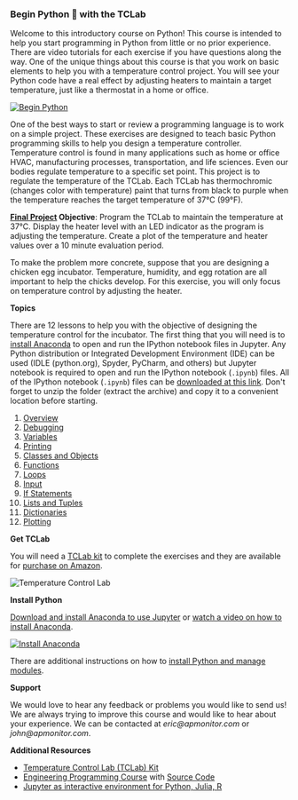### Begin Python 🐍 with the TCLab

Welcome to this introductory course on Python! This course is intended to help you start programming in Python from little or no prior experience. There are video tutorials for each exercise if you have questions along the way. One of the unique things about this course is that you work on basic elements to help you with a temperature control project. You will see your Python code have a real effect by adjusting heaters to maintain a target temperature, just like a thermostat in a home or office.

[![Begin Python](https://apmonitor.com/che263/uploads/Begin_Python/BeginPython00.png)](https://www.youtube.com/watch?v=EO_YpBs8cs0 "Begin Python")

One of the best ways to start or review a programming language is to work on a simple project. These exercises are designed to teach basic Python programming skills to help you design a temperature controller. Temperature control is found in many applications such as home or office HVAC, manufacturing processes, transportation, and life sciences. Even our bodies regulate temperature to a specific set point. This project is to regulate the temperature of the TCLab. Each TCLab has thermochromic (changes color with temperature) paint that turns from black to purple when the temperature reaches the target temperature of 37°C (99°F).

**[Final Project](https://github.com/APMonitor/begin_python/blob/master/XX.%20Final%20Project.ipynb) Objective**: Program the TCLab to maintain the temperature at 37°C. Display the heater level with an LED indicator as the program is adjusting the temperature. Create a plot of the temperature and heater values over a 10 minute evaluation period.

To make the problem more concrete, suppose that you are designing a chicken egg incubator. Temperature, humidity, and egg rotation are all important to help the chicks develop. For this exercise, you will only focus on temperature control by adjusting the heater.

**Topics**

There are 12 lessons to help you with the objective of designing the temperature control for the incubator. The first thing that you will need is to [install Anaconda](https://github.com/APMonitor/begin_python/blob/master/00.%20Introduction.ipynb) to open and run the IPython notebook files in Jupyter. Any Python distribution or Integrated Development Environment (IDE) can be used (IDLE (python.org), Spyder, PyCharm, and others) but Jupyter notebook is required to open and run the IPython notebook (`.ipynb`) files. All of the IPython notebook (`.ipynb`) files can be [downloaded at this link](https://github.com/APMonitor/begin_python/archive/master.zip). Don't forget to unzip the folder (extract the archive) and copy it to a convenient location before starting.

1. [Overview](https://github.com/APMonitor/begin_python/blob/master/01.%20Overview.ipynb)
2. [Debugging](https://github.com/APMonitor/begin_python/blob/master/02.%20Debugging.ipynb)
3. [Variables](https://github.com/APMonitor/begin_python/blob/master/03.%20Variables.ipynb)
4. [Printing](https://github.com/APMonitor/begin_python/blob/master/04.%20Printing.ipynb)
5. [Classes and Objects](https://github.com/APMonitor/begin_python/blob/master/05.%20Classes%20and%20Objects.ipynb)
6. [Functions](https://github.com/APMonitor/begin_python/blob/master/06.%20Functions.ipynb)
7. [Loops](https://github.com/APMonitor/begin_python/blob/master/07.%20Loops.ipynb)
8. [Input](https://github.com/APMonitor/begin_python/blob/master/08.%20Input.ipynb)
9. [If Statements](https://github.com/APMonitor/begin_python/blob/master/09.%20If%20Statements.ipynb)
10. [Lists and Tuples](https://github.com/APMonitor/begin_python/blob/master/10.%20Lists%20and%20Tuples.ipynb)
11. [Dictionaries](https://github.com/APMonitor/begin_python/blob/master/11.%20Dictionaries.ipynb)
12. [Plotting](https://github.com/APMonitor/begin_python/blob/master/12.%20Plotting.ipynb)

**Get TCLab**

You will need a [TCLab kit](https://apmonitor.com/heat.htm) to complete the exercises and they are available for [purchase on Amazon](https://www.amazon.com/TCLab-Temperature-Control-Lab/dp/B07GMFWMRY). 

![Temperature Control Lab](https://apmonitor.com/pdc/uploads/Main/tclab_connect.png "TCLab")

**Install Python**

[Download and install Anaconda to use Jupyter](https://docs.anaconda.com/anaconda/install/) or [watch a video on how to install Anaconda](https://youtu.be/LrMOrMb8-3s).

[![Install Anaconda](https://img.youtube.com/vi/LrMOrMb8-3s/0.jpg)](https://www.youtube.com/watch?v=LrMOrMb8-3s "Install Anaconda")

There are additional instructions on how to [install Python and manage modules](https://apmonitor.com/pdc/index.php/Main/InstallPython).

**Support**

We would love to hear any feedback or problems you would like to send us! We are always trying to improve this course and would like to hear about your experience. We can be contacted at _eric@apmonitor.com_ or _john@apmonitor.com_.

**Additional Resources**

- [Temperature Control Lab (TCLab) Kit](https://apmonitor.com/pdc/index.php/Main/ArduinoTemperatureControl)
- [Engineering Programming Course](https://apmonitor.com/pdc) with [Source Code](https://github.com/APMonitor/learn_python)
- [Jupyter as interactive environment for Python, Julia, R](https://jupyter.org/)
